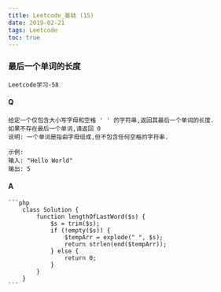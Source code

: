 ```yaml
---
title: Leetcode_基础 (15)
date: 2019-02-21
tags: Leetcode
toc: true
---
```


### 最后一个单词的长度
    Leetcode学习-58

<!-- more -->

#### Q
    给定一个仅包含大小写字母和空格 ' ' 的字符串,返回其最后一个单词的长度.
    如果不存在最后一个单词,请返回 0 
    说明: 一个单词是指由字母组成,但不包含任何空格的字符串.

    示例:
    输入: "Hello World"
    输出: 5

#### A
    ```php
        class Solution {
            function lengthOfLastWord($s) {
                $s = trim($s);
                if (!empty($s)) {
                    $tempArr = explode(" ", $s);
                    return strlen(end($tempArr));
                } else {
                    return 0;
                }
            }
        }
    ```
